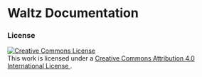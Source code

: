 # Waltz Documentation


### License 

<a rel="license" href="http://creativecommons.org/licenses/by/4.0/">
    <img alt="Creative Commons License" style="border-width:0" src="https://i.creativecommons.org/l/by/4.0/88x31.png" />
</a>
<br/>
This work is licensed under a 
<a rel="license" href="http://creativecommons.org/licenses/by/4.0/">
    Creative Commons Attribution 4.0 International License
</a>.
